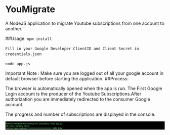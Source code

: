 # YouMigrate
A NodeJS application to migrate Youtube subscriptions from one account to another.

##Usage:
`npm install`

`Fill in your Google Developer ClientID and Client Secret in credentials.json`

`node app.js`

Important Note : Make sure you are logged out of all your google account in default browser before starting the application.
##Process:

The browser is automatically opened when the app is run.
The First Google Login account is the producer of the Youtube Subscriptions.After authorization you are immediately redirected to the consumer Google account.

The progress and number of subscriptions are displayed in the console.

![ScreenShot](screenshot.png)
